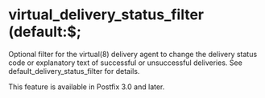 # virtual_delivery_status_filter (default:$; 

 Optional filter for the virtual(8) delivery agent to change the
delivery status code or explanatory text of successful or unsuccessful
deliveries.  See default_delivery_status_filter for details.  

 This feature is available in Postfix 3.0 and later. 


